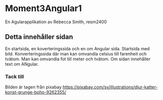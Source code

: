 # Moment3Angular1

En Agularapplikation av Rebecca Smith, resm2400

## Detta innehåller sidan

En startsida, en koverteringssida och en om Angular sida.
Startsida med bild. 
Konverteringssida där man kan omvandla celsius till farenheit och tvätom. Man kan omvandla fot till meter och tvätom. 
Om sidan innehåller text om ANgular.

### Tack till
Bilden är tagen från pixabay
https://pixabay.com/sv/illustrations/djur-katter-konst-grunge-boho-9262355/
